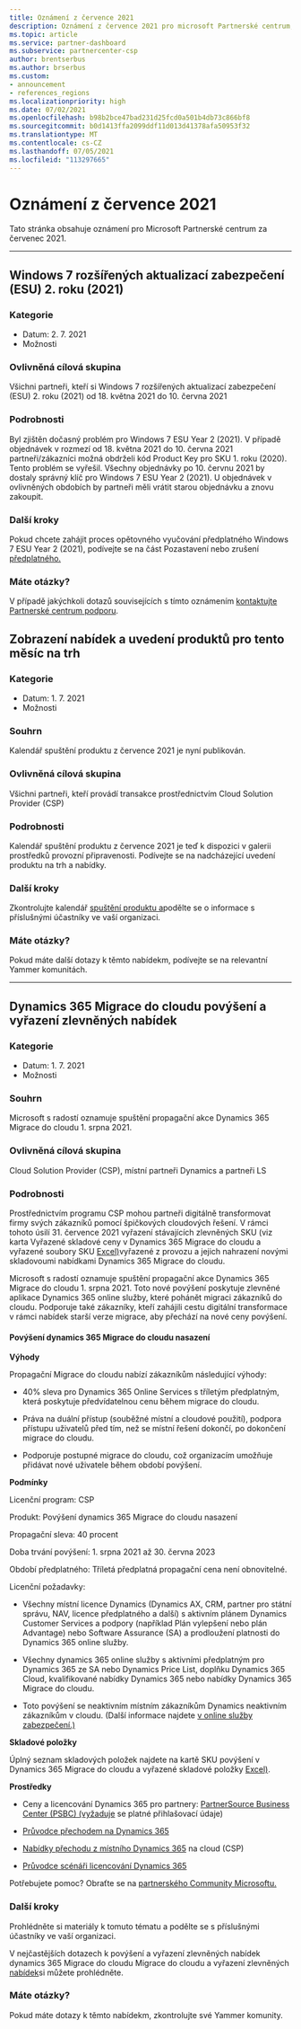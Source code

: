 ```yaml
---
title: Oznámení z července 2021
description: Oznámení z července 2021 pro microsoft Partnerské centrum, včetně nových možností, propagačních akcí, nabídek, trhů nebo změn stávajících nabídek.
ms.topic: article
ms.service: partner-dashboard
ms.subservice: partnercenter-csp
author: brentserbus
ms.author: brserbus
ms.custom:
- announcement
- references_regions
ms.localizationpriority: high
ms.date: 07/02/2021
ms.openlocfilehash: b98b2bce47bad231d25fcd0a501b4db73c866bf8
ms.sourcegitcommit: b0d1413ffa2099ddf11d013d41378afa50953f32
ms.translationtype: MT
ms.contentlocale: cs-CZ
ms.lasthandoff: 07/05/2021
ms.locfileid: "113297665"
---
```

# <a name="july-2021-announcements"></a>Oznámení z července 2021

Tato stránka obsahuje oznámení pro Microsoft Partnerské centrum za červenec 2021.

________________
## <a name="windows-7-extended-security-updates-esu-year-2-2021-product-key-issue-resolved"></a><a name="3"></a>Windows 7 rozšířených aktualizací zabezpečení (ESU) 2. roku (2021)

### <a name="categories"></a>Kategorie

- Datum: 2. 7. 2021
- Možnosti
 
### <a name="impacted-audience"></a>Ovlivněná cílová skupina

Všichni partneři, kteří si Windows 7 rozšířených aktualizací zabezpečení (ESU) 2. roku (2021) od 18. května 2021 do 10. června 2021

### <a name="details"></a>Podrobnosti

Byl zjištěn dočasný problém pro Windows 7 ESU Year 2 (2021). V případě objednávek v rozmezí od 18. května 2021 do 10. června 2021 partneři/zákazníci možná obdrželi kód Product Key pro SKU 1. roku (2020). Tento problém se vyřešil. Všechny objednávky po 10. červnu 2021 by dostaly správný klíč pro Windows 7 ESU Year 2 (2021). U objednávek v ovlivněných obdobích by partneři měli vrátit starou objednávku a znovu zakoupit.

### <a name="next-steps"></a>Další kroky

Pokud chcete zahájit proces opětovného vyučování předplatného Windows 7 ESU Year 2 (2021), podívejte se na část Pozastavení nebo zrušení [předplatného.](../create-a-new-subscription.md#suspend-or-cancel-a-subscription)

### <a name="questions"></a>Máte otázky?

V případě jakýchkoli dotazů souvisejících s tímto oznámením [kontaktujte Partnerské centrum podporu](https://partner.microsoft.com/support/?stage=1).


## <a name="view-this-months-product-launches-and-offers"></a><a name="2"></a>Zobrazení nabídek a uvedení produktů pro tento měsíc na trh

### <a name="categories"></a>Kategorie

- Datum: 1. 7. 2021
- Možnosti

### <a name="summary"></a>Souhrn

Kalendář spuštění produktu z července 2021 je nyní publikován.

### <a name="impacted-audience"></a>Ovlivněná cílová skupina

Všichni partneři, kteří provádí transakce prostřednictvím Cloud Solution Provider (CSP)

### <a name="details"></a>Podrobnosti

Kalendář spuštění produktu z [](https://partner.microsoft.com/resources/collection/product-launch-calendar-collection#/) července 2021 je teď k dispozici v galerii prostředků provozní připravenosti. Podívejte se na nadcházející uvedení produktu na trh a nabídky.

### <a name="next-steps"></a>Další kroky

Zkontrolujte kalendář [spuštění produktu a](https://partner.microsoft.com/resources/collection/product-launch-calendar-collection#/)podělte se o informace s příslušnými účastníky ve vaší organizaci.  

### <a name="questions"></a>Máte otázky?

Pokud máte další dotazy k těmto nabídekm, podívejte se na relevantní Yammer komunitách.

________________
## <a name="dynamics-365-cloud-migration-promotion-and-retirement-of-discounted-offers"></a><a name="1"></a>Dynamics 365 Migrace do cloudu povýšení a vyřazení zlevněných nabídek

### <a name="categories"></a>Kategorie

- Datum: 1. 7. 2021
- Možnosti

### <a name="summary"></a>Souhrn

Microsoft s radostí oznamuje spuštění propagační akce Dynamics 365 Migrace do cloudu 1. srpna 2021.

### <a name="impacted-audience"></a>Ovlivněná cílová skupina

Cloud Solution Provider (CSP), místní partneři Dynamics a partneři LS

### <a name="details"></a>Podrobnosti

Prostřednictvím programu CSP mohou partneři digitálně transformovat firmy svých zákazníků pomocí špičkových cloudových řešení. V rámci tohoto úsilí 31. července 2021 vyřazení stávajících zlevněných SKU (viz karta Vyřazené skladové ceny v Dynamics 365 Migrace do cloudu a vyřazené soubory SKU [Excel)](https://partner.microsoft.com/resources/detail/dynamics-365-cloud-promotion-retired-skus-xls)vyřazené z provozu a jejich nahrazení novými skladovoumi nabídkami Dynamics 365 Migrace do cloudu.

Microsoft s radostí oznamuje spuštění propagační akce Dynamics 365 Migrace do cloudu 1. srpna 2021. Toto nové povýšení poskytuje zlevněné aplikace Dynamics 365 online služby, které pohánět migraci zákazníků do cloudu. Podporuje také zákazníky, kteří zahájili cestu digitální transformace v rámci nabídek starší verze migrace, aby přechází na nové ceny povýšení.

#### <a name="dynamics-365-cloud-migration-promotion"></a>Povýšení dynamics 365 Migrace do cloudu nasazení

**Výhody**

Propagační Migrace do cloudu nabízí zákazníkům následující výhody:  

- 40% sleva pro Dynamics 365 Online Services s tříletým předplatným, která poskytuje předvídatelnou cenu během migrace do cloudu.

- Práva na duální přístup (souběžné místní a cloudové použití), podpora přístupu uživatelů před tím, než se místní řešení dokončí, po dokončení migrace do cloudu.

- Podporuje postupné migrace do cloudu, což organizacím umožňuje přidávat nové uživatele během období povýšení.

**Podmínky**

Licenční program: CSP

Produkt: Povýšení dynamics 365 Migrace do cloudu nasazení

Propagační sleva: 40 procent

Doba trvání povýšení: 1. srpna 2021 až 30. června 2023

Období předplatného: Tříletá předplatná propagační cena není obnovitelné.

Licenční požadavky:

- Všechny místní licence Dynamics (Dynamics AX, CRM, partner pro státní správu, NAV, licence předplatného a další) s aktivním plánem Dynamics Customer Services a podpory (například Plán vylepšení nebo plán Advantage) nebo Software Assurance (SA) a prodloužení platnosti do Dynamics 365 online služby.

- Všechny dynamics 365 online služby s aktivními předplatným pro Dynamics 365 ze SA nebo Dynamics Price List, doplňku Dynamics 365 Cloud, kvalifikované nabídky Dynamics 365 nebo nabídky Dynamics 365 Migrace do cloudu.

- Toto povýšení se neaktivním místním zákazníkům Dynamics neaktivním zákazníkům v cloudu. (Další informace najdete [v online služby zabezpečení.)](https://www.microsoft.com/licensing/terms/productoffering/MicrosoftDynamics365Services/EAEAS)

**Skladové položky**

Úplný seznam skladových položek najdete na kartě SKU povýšení v Dynamics 365 Migrace do cloudu a vyřazené skladové položky [Excel)](https://partner.microsoft.com/resources/detail/dynamics-365-cloud-promotion-retired-skus-xls).

**Prostředky**

- Ceny a licencování Dynamics 365 pro partnery: [PartnerSource Business Center (PSBC) (vyžaduje](https://businesscenter.mbs.microsoft.com/#contentdetail/Dyn365PricingandLicensing) se platné přihlašovací údaje)

- [Průvodce přechodem na Dynamics 365](https://mbs2.microsoft.com/fileexchange/?fileID=1324bd08-98ab-4de1-aa9d-4d9e8902c6a6)

- [Nabídky přechodu z místního Dynamics 365](https://mbs2.microsoft.com/fileexchange/?fileID=53e8d8af-e8c5-4e7e-99b6-e81baa026275) na cloud (CSP)

- [Průvodce scénáři licencování Dynamics 365](https://mbs2.microsoft.com/fileexchange/?fileID=b82e7dad-46e5-475d-a23e-6bcee17cb5ea)

Potřebujete pomoc? Obraťte se na [partnerského Community Microsoftu.](https://www.microsoftpartnercommunity.com/t5/Pricing-Licensing-Incentives/bd-p/PricingLicensingIncentives)

### <a name="next-steps"></a>Další kroky

Prohlédněte si materiály k tomuto tématu a podělte se s příslušnými účastníky ve vaší organizaci.  

V nejčastějších dotazech k povýšení a vyřazení [](https://partner.microsoft.com/resources/detail/faqs-on-d365-cloud-migration-promotion-and-retirement-of-discounted-offers-pdf) zlevněných nabídek dynamics 365 Migrace do cloudu Migrace do cloudu a vyřazení zlevněných [nabídek](https://partner.microsoft.com/resources/collection/dynamics-365-cloud-migration-promotion-and-retirement-of-discounted-offers#/)si můžete prohlédněte.

### <a name="questions"></a>Máte otázky?

Pokud máte dotazy k těmto nabídekm, zkontrolujte své Yammer komunity.

